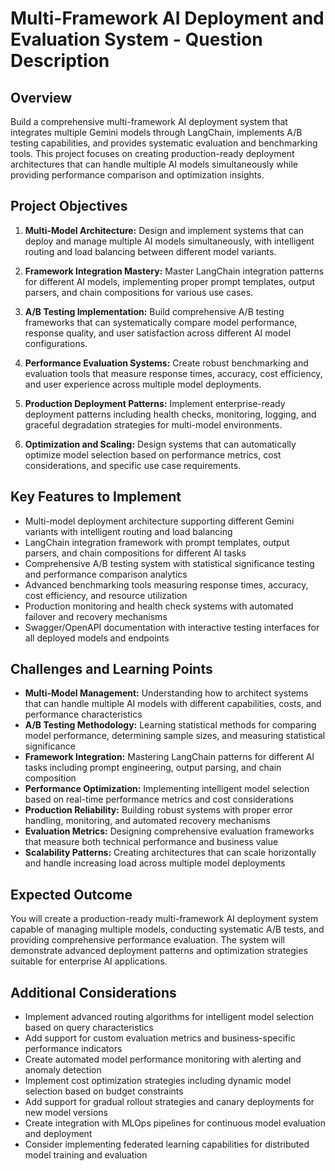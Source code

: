 # Multi-Framework AI Deployment and Evaluation System - Question Description

## Overview

Build a comprehensive multi-framework AI deployment system that integrates multiple Gemini models through LangChain, implements A/B testing capabilities, and provides systematic evaluation and benchmarking tools. This project focuses on creating production-ready deployment architectures that can handle multiple AI models simultaneously while providing performance comparison and optimization insights.

## Project Objectives

1. **Multi-Model Architecture:** Design and implement systems that can deploy and manage multiple AI models simultaneously, with intelligent routing and load balancing between different model variants.

2. **Framework Integration Mastery:** Master LangChain integration patterns for different AI models, implementing proper prompt templates, output parsers, and chain compositions for various use cases.

3. **A/B Testing Implementation:** Build comprehensive A/B testing frameworks that can systematically compare model performance, response quality, and user satisfaction across different AI model configurations.

4. **Performance Evaluation Systems:** Create robust benchmarking and evaluation tools that measure response times, accuracy, cost efficiency, and user experience across multiple model deployments.

5. **Production Deployment Patterns:** Implement enterprise-ready deployment patterns including health checks, monitoring, logging, and graceful degradation strategies for multi-model environments.

6. **Optimization and Scaling:** Design systems that can automatically optimize model selection based on performance metrics, cost considerations, and specific use case requirements.

## Key Features to Implement

- Multi-model deployment architecture supporting different Gemini variants with intelligent routing and load balancing
- LangChain integration framework with prompt templates, output parsers, and chain compositions for different AI tasks
- Comprehensive A/B testing system with statistical significance testing and performance comparison analytics
- Advanced benchmarking tools measuring response times, accuracy, cost efficiency, and resource utilization
- Production monitoring and health check systems with automated failover and recovery mechanisms
- Swagger/OpenAPI documentation with interactive testing interfaces for all deployed models and endpoints

## Challenges and Learning Points

- **Multi-Model Management:** Understanding how to architect systems that can handle multiple AI models with different capabilities, costs, and performance characteristics
- **A/B Testing Methodology:** Learning statistical methods for comparing model performance, determining sample sizes, and measuring statistical significance
- **Framework Integration:** Mastering LangChain patterns for different AI tasks including prompt engineering, output parsing, and chain composition
- **Performance Optimization:** Implementing intelligent model selection based on real-time performance metrics and cost considerations
- **Production Reliability:** Building robust systems with proper error handling, monitoring, and automated recovery mechanisms
- **Evaluation Metrics:** Designing comprehensive evaluation frameworks that measure both technical performance and business value
- **Scalability Patterns:** Creating architectures that can scale horizontally and handle increasing load across multiple model deployments

## Expected Outcome

You will create a production-ready multi-framework AI deployment system capable of managing multiple models, conducting systematic A/B tests, and providing comprehensive performance evaluation. The system will demonstrate advanced deployment patterns and optimization strategies suitable for enterprise AI applications.

## Additional Considerations

- Implement advanced routing algorithms for intelligent model selection based on query characteristics
- Add support for custom evaluation metrics and business-specific performance indicators
- Create automated model performance monitoring with alerting and anomaly detection
- Implement cost optimization strategies including dynamic model selection based on budget constraints
- Add support for gradual rollout strategies and canary deployments for new model versions
- Create integration with MLOps pipelines for continuous model evaluation and deployment
- Consider implementing federated learning capabilities for distributed model training and evaluation